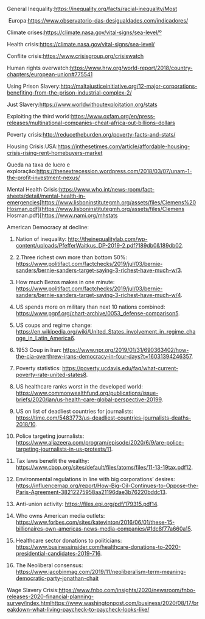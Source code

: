 General Inequality:https://inequality.org/facts/racial-inequality/Most 

​	Europa:https://www.observatorio-das-desigualdades.com/indicadores/

Climate crises:https://climate.nasa.gov/vital-signs/sea-level/º

Health crisis:https://climate.nasa.gov/vital-signs/sea-level/

Conflite crisis:https://www.crisisgroup.org/crisiswatch

Human rights overwatch:https://www.hrw.org/world-report/2018/country-chapters/european-union#775541

Using Prison Slavery:http://maltajusticeinitiative.org/12-major-corporations-benefiting-from-the-prison-industrial-complex-2/

Just Slavery:https://www.worldwithoutexploitation.org/stats

Exploiting the third world:https://www.oxfam.org/en/press-releases/multinational-companies-cheat-africa-out-billions-dollars

Poverty crisis:http://reducetheburden.org/poverty-facts-and-stats/

Housing Crisis:USA:https://inthesetimes.com/article/affordable-housing-crisis-rising-rent-homebuyers-market

Queda na taxa de lucro e exploração:https://thenextrecession.wordpress.com/2018/03/07/unam-1-the-profit-investment-nexus/

Mental Health Crisis:https://www.who.int/news-room/fact-sheets/detail/mental-health-in-emergencies[https://www.lisboninstitutegmh.org/assets/files/Clemens%20Hosman.pdf](https://www.lisboninstitutegmh.org/assets/files/Clemens Hosman.pdf)[https://www.nami.org/mhstats

American Democracy at decline:

1. Nation of inequality: http://theinequalitylab.com/wp-content/uploads/PfefferWaitkus_DP-2019-2.pdf?189db0&189db02. 
2. 2.Three richest own more than bottom 50%: https://www.politifact.com/factchecks/2019/jul/03/bernie-sanders/bernie-sanders-target-saying-3-richest-have-much-w/3. 

3. How much Bezos makes in one minute: https://www.politifact.com/factchecks/2019/jul/03/bernie-sanders/bernie-sanders-target-saying-3-richest-have-much-w/4. 

4. US spends more on military than next 10 nations combined: https://www.pgpf.org/chart-archive/0053_defense-comparison5. 

5. US coups and regime change: https://en.wikipedia.org/wiki/United_States_involvement_in_regime_change_in_Latin_America6. 

6. 1953 Coup in Iran: https://www.npr.org/2019/01/31/690363402/how-the-cia-overthrew-irans-democracy-in-four-days?t=16031394246357. 

7. Poverty statistics: https://poverty.ucdavis.edu/faq/what-current-poverty-rate-united-states8. 

8. US healthcare ranks worst in the developed world: https://www.commonwealthfund.org/publications/issue-briefs/2020/jan/us-health-care-global-perspective-20199. 

9. US on list of deadliest countries for journalists: https://time.com/5483773/us-deadliest-countries-journalists-deaths-2018/10. 

10. Police targeting journalists: https://www.aljazeera.com/program/episode/2020/6/9/are-police-targeting-journalists-in-us-protests/11. 

11. Tax laws benefit the wealthy: https://www.cbpp.org/sites/default/files/atoms/files/11-13-19tax.pdf12. 

12. Environmental regulations in line with big corporations’ desires: https://influencemap.org/report/How-Big-Oil-Continues-to-Oppose-the-Paris-Agreement-38212275958aa21196dae3b76220bddc13. 

13. Anti-union activity: https://files.epi.org/pdf/179315.pdf14. 

14. Who owns American media outlets: https://www.forbes.com/sites/katevinton/2016/06/01/these-15-billionaires-own-americas-news-media-companies/#1dc8f77a660a15. 

15. Healthcare sector donations to politicians: https://www.businessinsider.com/healthcare-donations-to-2020-presidential-candidates-2019-716. 

16. The Neoliberal consensus: https://www.jacobinmag.com/2019/11/neoliberalism-term-meaning-democratic-party-jonathan-chait

Wage Slavery Crisis:https://www.fnbo.com/insights/2020/newsroom/fnbo-releases-2020-financial-planning-survey/index.htmlhttps://www.washingtonpost.com/business/2020/08/17/breakdown-what-living-paycheck-to-paycheck-looks-like/